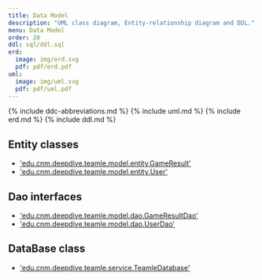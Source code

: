 ```yaml
---
title: Data Model
description: "UML class diagram, Entity-relationship diagram and DDL."
menu: Data Model
order: 20
ddl: sql/ddl.sql
erd:
  image: img/erd.svg
  pdf: pdf/erd.pdf
uml:
  image: img/uml.svg
  pdf: pdf/uml.pdf
---
```


{% include ddc-abbreviations.md %}
{% include uml.md %}
{% include erd.md %}
{% include ddl.md %}

## Entity classes
- ['edu.cnm.deepdive.teamle.model.entity.GameResult'](https://github.com/ddc-java-17/teamle-Tarlet1/blob/main/app/src/main/java/edu/cnm/deepdive/teamle/model/entity/GameResult.java)
- ['edu.cnm.deepdive.teamle.model.entity.User'](https://github.com/ddc-java-17/teamle-Tarlet1/blob/main/app/src/main/java/edu/cnm/deepdive/teamle/model/entity/User.java)

## Dao interfaces
- ['edu.cnm.deepdive.teamle.model.dao.GameResultDao'](https://github.com/ddc-java-17/teamle-Tarlet1/blob/main/app/src/main/java/edu/cnm/deepdive/teamle/model/dao/GameResultDao.java)
- ['edu.cnm.deepdive.teamle.model.dao.UserDao'](https://github.com/ddc-java-17/teamle-Tarlet1/blob/main/app/src/main/java/edu/cnm/deepdive/teamle/model/dao/UserDao.java)

## DataBase class
- ['edu.cnm.deepdive.teamle.service.TeamleDatabase'](https://github.com/ddc-java-17/teamle-Tarlet1/blob/main/app/src/main/java/edu/cnm/deepdive/teamle/service/TeamleDatabase.java)